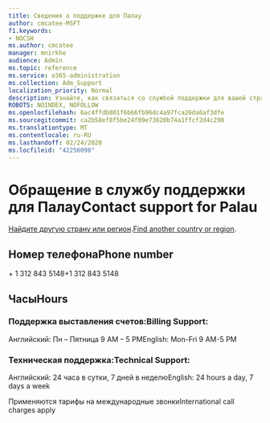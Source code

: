 ```yaml
---
title: Сведения о поддержке для Палау
author: cmcatee-MSFT
f1.keywords:
- NOCSH
ms.author: cmcatee
manager: mnirkhe
audience: Admin
ms.topic: reference
ms.service: o365-administration
ms.collection: Adm_Support
localization_priority: Normal
description: Узнайте, как связаться со службой поддержки для вашей страны или региона.
ROBOTS: NOINDEX, NOFOLLOW
ms.openlocfilehash: 6ac4ffdb801f6b66fb96dc4a97fca26da6af3dfe
ms.sourcegitcommit: ca2b58ef8f5be24f09e73620b74a1ffcf2d4c290
ms.translationtype: MT
ms.contentlocale: ru-RU
ms.lasthandoff: 02/24/2020
ms.locfileid: "42256098"
---
```

# <a name="contact-support-for-palau"></a><span data-ttu-id="e8d88-103">Обращение в службу поддержки для Палау</span><span class="sxs-lookup"><span data-stu-id="e8d88-103">Contact support for Palau</span></span>

<span data-ttu-id="e8d88-104">[Найдите другую страну или регион](../contact-support-for-business-products.md).</span><span class="sxs-lookup"><span data-stu-id="e8d88-104">[Find another country or region](../contact-support-for-business-products.md).</span></span>

## <a name="phone-number"></a><span data-ttu-id="e8d88-105">Номер телефона</span><span class="sxs-lookup"><span data-stu-id="e8d88-105">Phone number</span></span>
<span data-ttu-id="e8d88-106">+ 1 312 843 5148</span><span class="sxs-lookup"><span data-stu-id="e8d88-106">+1 312 843 5148</span></span>

## <a name="hours"></a><span data-ttu-id="e8d88-107">Часы</span><span class="sxs-lookup"><span data-stu-id="e8d88-107">Hours</span></span>
### <a name="billing-support"></a><span data-ttu-id="e8d88-108">Поддержка выставления счетов:</span><span class="sxs-lookup"><span data-stu-id="e8d88-108">Billing Support:</span></span>

<span data-ttu-id="e8d88-109">Английский: Пн – Пятница 9 AM – 5 PM</span><span class="sxs-lookup"><span data-stu-id="e8d88-109">English: Mon-Fri 9 AM-5 PM</span></span>

### <a name="technical-support"></a><span data-ttu-id="e8d88-110">Техническая поддержка:</span><span class="sxs-lookup"><span data-stu-id="e8d88-110">Technical Support:</span></span>

<span data-ttu-id="e8d88-111">Английский: 24 часа в сутки, 7 дней в неделю</span><span class="sxs-lookup"><span data-stu-id="e8d88-111">English: 24 hours a day, 7 days a week</span></span>

<span data-ttu-id="e8d88-112">Применяются тарифы на международные звонки</span><span class="sxs-lookup"><span data-stu-id="e8d88-112">International call charges apply</span></span>